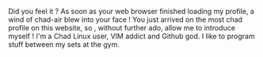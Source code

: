 
Did you feel it ? As soon as your web browser finished loading my profile, a wind of chad-air blew into your face ! You just arrived on the most chad 
profile on this website, so , without further ado, allow me to introduce myself ! 
I'm a Chad Linux user, VIM addict and Github god.
I like to program stuff between my sets at the gym.

